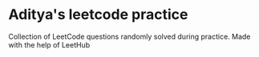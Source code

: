 # Aditya's leetcode practice
Collection of LeetCode questions randomly solved during practice. Made with the help of LeetHub
